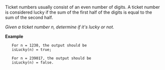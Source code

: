 Ticket numbers usually consist of an even number of digits. A ticket number is considered lucky if the sum of the first half of the digits is equal to the sum of the second half.

_Given a ticket number n, determine if it's lucky or not._

**Example**

```
   For n = 1230, the output should be
   isLucky(n) = true;
   
   For n = 239017, the output should be
   isLucky(n) = false. 
```
